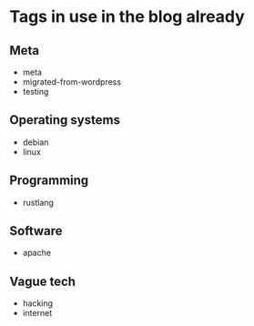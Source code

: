 # Tags in use in the blog already

## Meta

- meta
- migrated-from-wordpress
- testing

## Operating systems

- debian
- linux

## Programming

- rustlang

## Software

- apache

## Vague tech

- hacking
- internet
